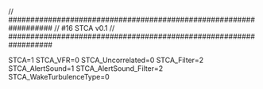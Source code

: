 // ##################################################################
//                   #16 STCA v0.1
// ##################################################################

STCA=1
STCA_VFR=0
STCA_Uncorrelated=0
STCA_Filter=2
STCA_AlertSound=1
STCA_AlertSound_Filter=2
STCA_WakeTurbulenceType=0
